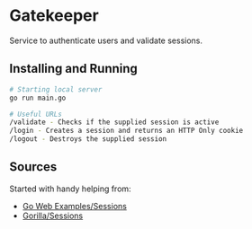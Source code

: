 # Gatekeeper
Service to authenticate users and validate sessions.

## Installing and Running
``` bash
# Starting local server
go run main.go

# Useful URLs
/validate - Checks if the supplied session is active
/login - Creates a session and returns an HTTP Only cookie
/logout - Destroys the supplied session
```

## Sources
Started with handy helping from:
* [Go Web Examples/Sessions](https://gowebexamples.com/sessions/)
* [Gorilla/Sessions](https://github.com/gorilla/sessions)